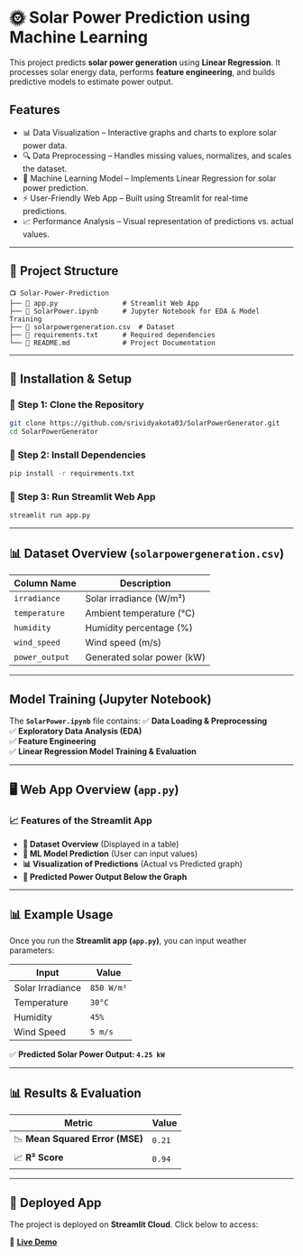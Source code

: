 # 🌞 Solar Power Prediction using Machine Learning

This project predicts **solar power generation** using **Linear Regression**. It processes solar energy data, performs **feature engineering**, and builds predictive models to estimate power output.

##  Features
- 📊 Data Visualization – Interactive graphs and charts to explore solar power data.
- 🔍 Data Preprocessing – Handles missing values, normalizes, and scales the dataset.
- 🤖 Machine Learning Model – Implements Linear Regression for solar power prediction.
- ⚡ User-Friendly Web App – Built using Streamlit for real-time predictions.
- 📈 Performance Analysis – Visual representation of predictions vs. actual values.
  
---

## 📂 Project Structure

```
📺 Solar-Power-Prediction
├── 📄 app.py                # Streamlit Web App
├── 📄 SolarPower.ipynb      # Jupyter Notebook for EDA & Model Training
├── 📄 solarpowergeneration.csv  # Dataset
├── 📄 requirements.txt      # Required dependencies
└── 📄 README.md             # Project Documentation
```

---

## 🚀  Installation & Setup

### 🔹 **Step 1: Clone the Repository**
```bash
git clone https://github.com/srividyakota03/SolarPowerGenerator.git
cd SolarPowerGenerator
```

### 🔹 **Step 2: Install Dependencies**
```bash
pip install -r requirements.txt
```

### 🔹 **Step 3: Run Streamlit Web App**
```bash
streamlit run app.py
```

---

## 📊  Dataset Overview (`solarpowergeneration.csv`)

| **Column Name**  | **Description** |
|------------------|---------------|
| `irradiance`     | Solar irradiance (W/m²) |
| `temperature`    | Ambient temperature (°C) |
| `humidity`       | Humidity percentage (%) |
| `wind_speed`     | Wind speed (m/s) |
| `power_output`   | Generated solar power (kW) |

---

##   Model Training (Jupyter Notebook)
The **`SolarPower.ipynb`** file contains:
✅ **Data Loading & Preprocessing**  
✅ **Exploratory Data Analysis (EDA)**  
✅ **Feature Engineering**  
✅ **Linear Regression Model Training & Evaluation**  

---

## 🖥️  Web App Overview (`app.py`)

### 📈 **Features of the Streamlit App**
- **📂 Dataset Overview** (Displayed in a table)
- **🧠 ML Model Prediction** (User can input values)
- **📊 Visualization of Predictions** (Actual vs Predicted graph)
- **💪 Predicted Power Output Below the Graph**  

---

## 📊  Example Usage

Once you run the **Streamlit app (`app.py`)**, you can input weather parameters:

| **Input**       | **Value** |
|----------------|----------|
| Solar Irradiance | `850 W/m²` |
| Temperature     | `30°C` |
| Humidity       | `45%` |
| Wind Speed     | `5 m/s` |

✅ **Predicted Solar Power Output: `4.25 kW`**

---

## 📊  Results & Evaluation

| **Metric** | **Value** |
|------------|----------|
| 📉 **Mean Squared Error (MSE)** | `0.21` |
| 📈 **R² Score** | `0.94` |

---

## 🚀 Deployed App
The project is deployed on **Streamlit Cloud**. Click below to access:

🔗 **[Live Demo](https://solarpowergenerator.streamlit.app/)**


